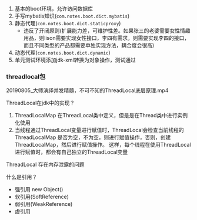 1. 基本的boot环境，允许访问数据库
2. 手写mybatis知识(`com.notes.boot.dict.mybatis`)
3. 静态代理(`com.notes.boot.dict.staticproxy`)
	* 违反了开闭原则(扩展能力差，可维护性差。如果张三的老婆需要女性情趣用品，则lison需要实现女性接口，李四有需求，则需要实现李四的接口，而且不同类型的产品都需要单独实现方法，耦合度会很高)
4. 动态代理(`com.notes.boot.dict.dynamic`)
5. 单元测试环境添加jdk-xml转换为对象操作，测试通过

### threadlocal包

20190805_大师演绎并发精髓，不可不知的ThreadLocal底层原理.mp4

ThreadLocal在jdk中的实现？

1. ThreadLocalMap 在ThreadLocal类中定义，但是是在Thread类中进行实例化使用
2. 当线程通过ThreadLocal变量进行赋值时，ThreadLocal会检查当前线程的 ThreadLocalMap 是否为空，不为空，则进行赋值操作，否则，创建 ThreadLocalMap，然后进行赋值操作。
这样，每个线程在使用ThreadLocal进行赋值时，都会有自己独立的ThreadLocal变量

ThreadLocal 存在内存泄露的问题

什么是引用？

* 强引用  new Object()
* 软引用(SoftReference)
* 弱引用(WeakReference)
* 虚引用